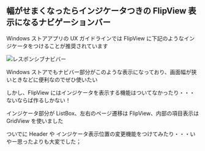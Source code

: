 ## 幅がせまくなったらインジケータつきの FlipView 表示になるナビゲーションバー

Windows ストアアプリの UX ガイドラインでは FlipView に下記のようなインジケータをつけることが推奨されています

![レスポンシブナビバー](http://cdn-ak.f.st-hatena.com/images/fotolife/m/matatabi_ux/20140209/20140209102259.png)

Windows ストアでもナビバー部分がこのような表示になっており、画面幅が狭いときなどに便利なのでぜひ使いたい

しかし、FlipView にはインジケータを表示する機能はついてなかったり・・・ないならば作るしかない！

インジケータ部分が ListBox、左右のページ遷移は FlipView、内部の項目表示は GridView を使いました

ついでに Header や インジケータ表示位置の変更機能をつけてみたり・・・いやー思ったよりも大変でした；

